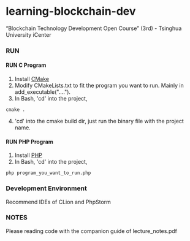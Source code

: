 # learning-blockchain-dev
“Blockchain Technology Development Open Course” (3rd) - Tsinghua University iCenter 

### RUN
#### RUN C Program
1. Install [CMake](https://cmake.org/download/)
2. Modify CMakeLists.txt to fit the program you want to run. Mainly in add_executable("...."). 
3. In Bash, 'cd' into the project,
```
cmake .
```
4. 'cd' into the cmake build dir, just run the binary file with the project name.
#### RUN PHP Program
1. Install [PHP](http://php.net/downloads.php)
2. In Bash, 'cd' into the project,
```
php program_you_want_to_run.php
```

### Development Environment
Recommend IDEs of CLion and PhpStorm

### NOTES
Please reading code with the companion guide of lecture_notes.pdf